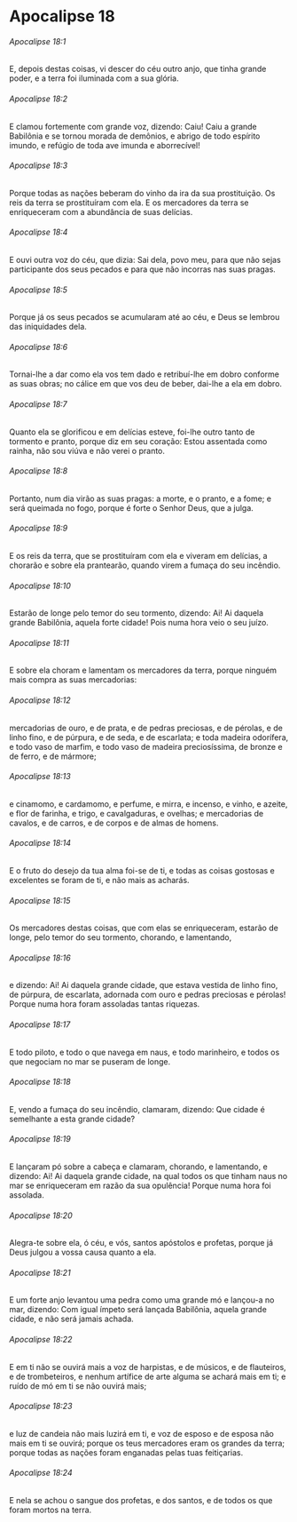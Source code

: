# Apocalipse 18

###### Apocalipse 18:1

E, depois destas coisas, vi descer do céu outro anjo, que tinha grande poder, e a terra foi iluminada com a sua glória.

###### Apocalipse 18:2

E clamou fortemente com grande voz, dizendo: Caiu! Caiu a grande Babilônia e se tornou morada de demônios, e abrigo de todo espírito imundo, e refúgio de toda ave imunda e aborrecível!

###### Apocalipse 18:3

Porque todas as nações beberam do vinho da ira da sua prostituição. Os reis da terra se prostituíram com ela. E os mercadores da terra se enriqueceram com a abundância de suas delícias.

###### Apocalipse 18:4

E ouvi outra voz do céu, que dizia: Sai dela, povo meu, para que não sejas participante dos seus pecados e para que não incorras nas suas pragas.

###### Apocalipse 18:5

Porque já os seus pecados se acumularam até ao céu, e Deus se lembrou das iniquidades dela.

###### Apocalipse 18:6

Tornai-lhe a dar como ela vos tem dado e retribuí-lhe em dobro conforme as suas obras; no cálice em que vos deu de beber, dai-lhe a ela em dobro.

###### Apocalipse 18:7

Quanto ela se glorificou e em delícias esteve, foi-lhe outro tanto de tormento e pranto, porque diz em seu coração: Estou assentada como rainha, não sou viúva e não verei o pranto.

###### Apocalipse 18:8

Portanto, num dia virão as suas pragas: a morte, e o pranto, e a fome; e será queimada no fogo, porque é forte o Senhor Deus, que a julga.

###### Apocalipse 18:9

E os reis da terra, que se prostituíram com ela e viveram em delícias, a chorarão e sobre ela prantearão, quando virem a fumaça do seu incêndio.

###### Apocalipse 18:10

Estarão de longe pelo temor do seu tormento, dizendo: Ai! Ai daquela grande Babilônia, aquela forte cidade! Pois numa hora veio o seu juízo.

###### Apocalipse 18:11

E sobre ela choram e lamentam os mercadores da terra, porque ninguém mais compra as suas mercadorias:

###### Apocalipse 18:12

mercadorias de ouro, e de prata, e de pedras preciosas, e de pérolas, e de linho fino, e de púrpura, e de seda, e de escarlata; e toda madeira odorífera, e todo vaso de marfim, e todo vaso de madeira preciosíssima, de bronze e de ferro, e de mármore;

###### Apocalipse 18:13

e cinamomo, e cardamomo, e perfume, e mirra, e incenso, e vinho, e azeite, e flor de farinha, e trigo, e cavalgaduras, e ovelhas; e mercadorias de cavalos, e de carros, e de corpos e de almas de homens.

###### Apocalipse 18:14

E o fruto do desejo da tua alma foi-se de ti, e todas as coisas gostosas e excelentes se foram de ti, e não mais as acharás.

###### Apocalipse 18:15

Os mercadores destas coisas, que com elas se enriqueceram, estarão de longe, pelo temor do seu tormento, chorando, e lamentando,

###### Apocalipse 18:16

e dizendo: Ai! Ai daquela grande cidade, que estava vestida de linho fino, de púrpura, de escarlata, adornada com ouro e pedras preciosas e pérolas! Porque numa hora foram assoladas tantas riquezas.

###### Apocalipse 18:17

E todo piloto, e todo o que navega em naus, e todo marinheiro, e todos os que negociam no mar se puseram de longe.

###### Apocalipse 18:18

E, vendo a fumaça do seu incêndio, clamaram, dizendo: Que cidade é semelhante a esta grande cidade?

###### Apocalipse 18:19

E lançaram pó sobre a cabeça e clamaram, chorando, e lamentando, e dizendo: Ai! Ai daquela grande cidade, na qual todos os que tinham naus no mar se enriqueceram em razão da sua opulência! Porque numa hora foi assolada.

###### Apocalipse 18:20

Alegra-te sobre ela, ó céu, e vós, santos apóstolos e profetas, porque já Deus julgou a vossa causa quanto a ela.

###### Apocalipse 18:21

E um forte anjo levantou uma pedra como uma grande mó e lançou-a no mar, dizendo: Com igual ímpeto será lançada Babilônia, aquela grande cidade, e não será jamais achada.

###### Apocalipse 18:22

E em ti não se ouvirá mais a voz de harpistas, e de músicos, e de flauteiros, e de trombeteiros, e nenhum artífice de arte alguma se achará mais em ti; e ruído de mó em ti se não ouvirá mais;

###### Apocalipse 18:23

e luz de candeia não mais luzirá em ti, e voz de esposo e de esposa não mais em ti se ouvirá; porque os teus mercadores eram os grandes da terra; porque todas as nações foram enganadas pelas tuas feitiçarias.

###### Apocalipse 18:24

E nela se achou o sangue dos profetas, e dos santos, e de todos os que foram mortos na terra.

